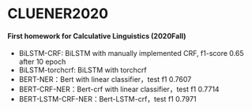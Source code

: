 # CLUENER2020

#### First homework for Calculative Linguistics (2020Fall)

- BiLSTM-CRF: BiLSTM with manually implemented CRF, f1-score 0.65 after 10 epoch
- BiLSTM-torchcrf: BiLSTM with torchcrf
- BERT-NER：Bert with linear classifier，test f1 0.7607
- BERT-CRF-NER：Bert-crf with linear classifier，test f1 0.7714
- BERT-LSTM-CRF-NER：Bert-LSTM-crf，test f1 0.7971